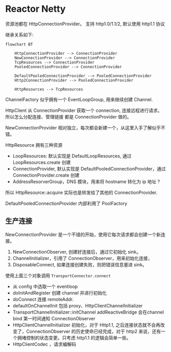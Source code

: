 # Reactor Netty

资源池都在 HttpConnectionProvider。
支持 http1.0/1.1/2, 默认使用 http1.1 协议

继承关系如下:

```mermaid
flowchart BT

    HttpConnectionProvider --> ConnectionProvider
    NewConnectionProvider --> ConnectionProvider
    TcpResources --> ConnectionProvider
    PooledConnectionProvider --> ConnectionProvider

    DefaultPooledConnectionProvider --> PooledConnectionProvider
    Http2ConnectionProvider --> PooledConnectionProvider

    HttpResources --> TcpResources
```

ChannelFactory 似乎拥有一个 EventLoopGroup, 用来继续创建 Channel.

HttpClient 从 ConnectionProvider 获取一个 connection, 连接远程进行请求。所以怎么分配连接、管理链接 都是 ConnectionProvider 做的。

NewConnectionProvider 相对独立，每次都会新建一个，从这里入手了解似乎不错。

HttpResource 拥有三种资源

- LoopResources: 默认实现是 DefaultLoopResources, 通过 LoopResources.create 创建
- ConnectionProvider, 默认实现是 DefaultPooledConnectionProvider，通过 ConnectionProvider.create 创建
- AddressResorverGroup，DNS 模块，用来将 hostname 转化为 ip 地址 ?

所以 HttpResource::acquire 实际也是转发给了其他的 ConnectionProvider.

DefaultPooledConnectionProvider 内部利用了 PoolFactory

## 生产连接

NewConnectionProvider 是一个不错的开始，使用它每次请求都会创建一个新连接。

1. NewConnectionObserver, 创建好连接后，通过它初始化 sink。
2. ChannelInitializer，引用了 ConnectionObserver，用来初始化连接，
3. DisposableConnect, 如果连接创建失败，则把错误信息塞进 sink。

使用上面三个对象调用 `TransportConnector.connect`

- 从 config 中选取一个 eventloop
- doInitAndRegister 创建 channel 并进行初始化
- doConnect 连接 remoteAddr.
- defaultOnChannelInit 包括 proxy、HttpClientChannelInitializer
- TransportChannelInitializer::initChannel addReactiveBridge 会在channel bind 第一时间通知 ConnectionObserver
- HttpClientChannelInitializer 初始化，对于 Http1.1, 之后连接状态就不会再改变了，ConnectionObserver 的历史使命已经完成，对于 http2 来说，还有一个拥堵控制的状态变更。只考虑 http1.1 的逻辑会简单一些。
- HttpClientCodec ，请求编解码
